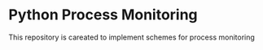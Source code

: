 # Python Process Monitoring
This repository is careated to implement schemes for process monitoring
